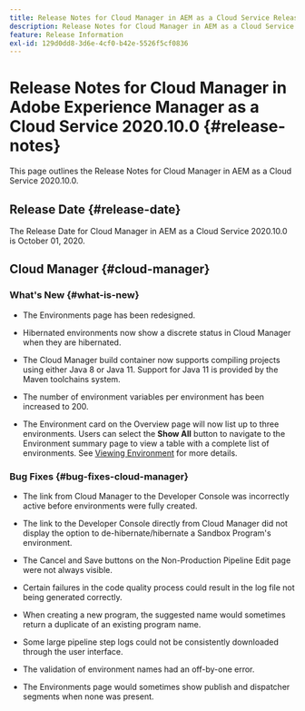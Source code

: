 ```yaml
---
title: Release Notes for Cloud Manager in AEM as a Cloud Service Release 2020.10.0
description: Release Notes for Cloud Manager in AEM as a Cloud Service Release 2020.10.0
feature: Release Information
exl-id: 129d0dd8-3d6e-4cf0-b42e-5526f5cf0836
---
```

# Release Notes for Cloud Manager in Adobe Experience Manager as a Cloud Service 2020.10.0 {#release-notes}

This page outlines the Release Notes for Cloud Manager in AEM as a Cloud Service 2020.10.0.

## Release Date {#release-date}

The Release Date for Cloud Manager in AEM as a Cloud Service 2020.10.0 is October 01, 2020.

## Cloud Manager {#cloud-manager}

### What's New {#what-is-new}

* The Environments page has been redesigned.

* Hibernated environments now show a discrete status in Cloud Manager when they are hibernated.

* The Cloud Manager build container now supports compiling projects using either Java 8 or Java 11. Support for Java 11 is provided by the Maven toolchains system.

* The number of environment variables per environment has been increased to 200.

* The Environment card on the Overview page will now list up to three environments. Users can select the **Show All** button to navigate to the Environment summary page to view a table with a complete list of environments.
   See [Viewing Environment](/help/implementing/cloud-manager/manage-environments.md#viewing-environment) for more details.
 

### Bug Fixes {#bug-fixes-cloud-manager}

* The link from Cloud Manager to the Developer Console was incorrectly active before environments were fully created.

* The link to the Developer Console directly from Cloud Manager did not display the option to de-hibernate/hibernate a Sandbox Program's environment.

* The Cancel and Save buttons on the Non-Production Pipeline Edit page were not always visible.

* Certain failures in the code quality process could result in the log file not being generated correctly.

* When creating a new program, the suggested name would sometimes return a duplicate of an existing program name.

* Some large pipeline step logs could not be consistently downloaded through the user interface.

* The validation of environment names had an off-by-one error.

* The Environments page would sometimes show publish and dispatcher segments when none was present.
